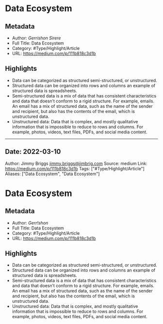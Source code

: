 # Data Ecosystem

## Metadata

* Author: *Gerrishon Sirere*
* Full Title: Data Ecosystem
* Category: #Type/Highlight/Article
* URL: https://medium.com/p/111b818c3d1b

## Highlights

* Data can be categorized as structured semi-structured, or unstructured.
* Structured data can be organized into rows and columns an example of structured data is spreadsheets.
* Semi-structured data is a mix of data that has consistent characteristics and data that doesn’t conform to a rigid structure. For example, emails. An email has a mix of structured data, such as the name of the sender and recipient, but also has the contents of the email, which is unstructured data.
* Unstructured data: Data that is complex, and mostly qualitative information that is impossible to reduce to rows and columns. For example, photos, videos, text files, PDFs, and social media content.

---

## Date: 2022-03-10
Author: Jimmy Briggs <jimmy.briggs@jimbrig.com>
Source: medium
Link: https://medium.com/p/111b818c3d1b
Tags: \["#Type/Highlight/Article"\]
Aliases: \["Data Ecosystem", "Data Ecosystem"\]

# Data Ecosystem

## Metadata

* Author: *Gerr!shon*
* Full Title: Data Ecosystem
* Category: #Type/Highlight/Article
* URL: https://medium.com/p/111b818c3d1b

## Highlights

* Data can be categorized as structured semi-structured, or unstructured.
* Structured data can be organized into rows and columns an example of structured data is spreadsheets.
* Semi-structured data is a mix of data that has consistent characteristics and data that doesn’t conform to a rigid structure. For example, emails. An email has a mix of structured data, such as the name of the sender and recipient, but also has the contents of the email, which is unstructured data.
* Unstructured data: Data that is complex, and mostly qualitative information that is impossible to reduce to rows and columns. For example, photos, videos, text files, PDFs, and social media content.
